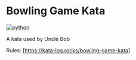# Bowling Game Kata

[![python](https://github.com/AlessandroLorenzi/uncle-bob-bowling-game-kata/actions/workflows/python.yml/badge.svg)](https://github.com/AlessandroLorenzi/uncle-bob-bowling-game-kata/actions/workflows/python.yml)

A kata used by Uncle Bob

Rules: [https://kata-log.rocks/bowling-game-kata]
